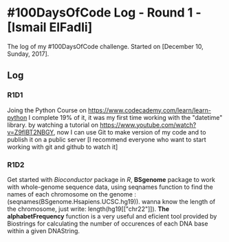 # #100DaysOfCode Log - Round 1 - [Ismail ElFadli]

The log of my #100DaysOfCode challenge. Started on [December 10, Sunday, 2017].

## Log

### R1D1 
Joing the Python Course on https://www.codecademy.com/learn/learn-python I complete 19% of it, it was my first time working with the "datetime" library.
by watching a tutorial on https://www.youtube.com/watch?v=Z9fIBT2NBGY, now I can use Git to make version of my code and to publish it on a public server [I recommend everyone who want to start working with git and github to watch it]

### R1D2
Get started with *Bioconductor* package in *R*, **BSgenome** package to work with whole-genome sequence data, using seqnames function to find the names of each chromosome on the genome : (seqnames(BSgenome.Hsapiens.UCSC.hg19)). wanna know the length of the chromosome, just write:
length(hg19[["chr22"]]).
**The alphabetFrequency** function is a very useful and eficient tool provided by Biostrings for calculating the number of occurences of each DNA base within a given DNAString.
